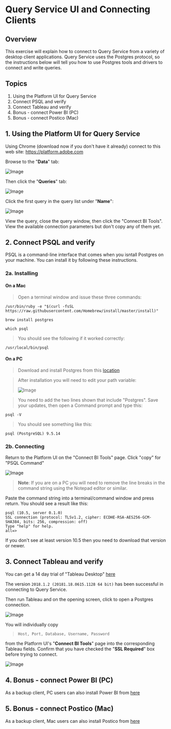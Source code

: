 # Query Service UI and Connecting Clients

## Overview

This exercise will explain how to connect to Query Service from a variety of desktop client applications. Query Service uses the Postgres protocol, so the instructions below will tell you how to use Postgres tools and drivers to connect and write queries.

## Topics

1. Using the Platform UI for Query Service
2. Connect PSQL and verify 
3. Connect Tableau and verify
4. Bonus - connect Power BI (PC)
5. Bonus - connect Postico (Mac)

## 1. Using the Platform UI for Query Service

Using Chrome (download now if you don't have it already) connect to this web site: https://platform.adobe.com

Browse to the "**Data**" tab:

![Image](graphics/data.png)


Then click the "**Queries**" tab:

![Image](graphics/queries.png)

Click the first query in the query list under "**Name**":

![Image](graphics/firstquery.png)

View the query, close the query window, then click the "Connect BI Tools". View the available connection parameters but don't copy any of them yet.


## 2. Connect PSQL and verify
PSQL is a command-line interface that comes when you isntall Postgres on your machine. You can install it by following these instructions. 

### 2a. Installing

#### On a Mac

> Open a terminal window and issue these three commands:
  
>
```
/usr/bin/ruby -e "$(curl -fsSL https://raw.githubusercontent.com/Homebrew/install/master/install)"
```
  
>
```
brew install postgres
```
>
```
which psql
```
  
> You should see the following if it worked correctly:
  
>
```
/usr/local/bin/psql
```
>

#### On a PC

> Download and install Postgres from this [location](https://www.postgresql.org/download/windows/)

> After installation you will need to edit your path variable:
> 
> ![Image](graphics/path.png)

> You need to add the two lines shown that include "Postgres". Save your updates, then open a Command prompt and type this:
> 
>
```
psql -V
```
  
>You should see something like this:
>  
```
psql (PostgreSQL) 9.5.14
```
  
  
  
### 2b. Connecting

Return to the Platform UI on the "Connect BI Tools" page. Click "copy" for "PSQL Command"

![Image](graphics/psqlcopy.png)

> **Note**: If you are on a PC you will need to remove the line breaks in the command string using the Notepad editor or similar.


Paste the command string into a terminal/command window and press return. You should see a result like this:
  
```
psql (10.5, server 0.1.0)
SSL connection (protocol: TLSv1.2, cipher: ECDHE-RSA-AES256-GCM-SHA384, bits: 256, compression: off)
Type "help" for help.
all=> 
```

If you don't see at least version 10.5 then you need to download that version or newer.


## 3. Connect Tableau and verify

You can get a 14 day trial of "Tableau Desktop" [here](https://www.tableau.com/products/desktop/download)

The version `2018.1.2 (20181.18.0615.1128 64 bit)` has been successful in connecting to Query Service.

Then run Tableau and on the opening screen, click to open a Postgres connection.


![Image](graphics/tableau.png)

You will individually copy 
> ```Host, Port, Database, Username, Password``` 

from the Platform UI's "**Connect BI Tools**" page into the corresponding Tableau fields. Confirm that you have checked the "**SSL Required**" box before trying to connect.


![Image](graphics/sslrequired.png)

## 4. Bonus - connect Power BI (PC)

As a backup client, PC users can also install Power BI from [here](https://powerbi.microsoft.com/en-us/desktop/)

## 5. Bonus - connect Postico (Mac)

As a backup client, Mac users can also install Postico from [here](https://eggerapps.at/postico/)